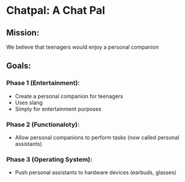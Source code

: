 # Chatpal: A Chat Pal
## Mission:
We believe that teenagers would enjoy a personal companion

## Goals:
### Phase 1 (Entertainment):
* Create a personal companion for teenagers
* Uses slang
* Simply for entertainment purposes
### Phase 2 (Functionaloty):
* Allow personal companions to perform tasks (now called personal assistants)
### Phase 3 (Operating System):
* Push personal assistants to hardware devices (earbuds, glasses)
